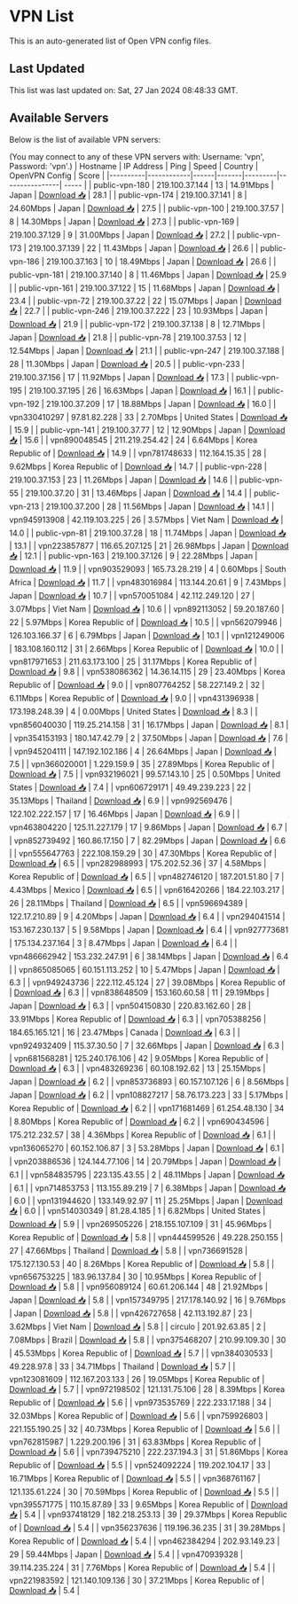 # VPN List

This is an auto-generated list of Open VPN config files.

## Last Updated

This list was last updated on: Sat, 27 Jan 2024 08:48:33 GMT.

## Available Servers

Below is the list of available VPN servers:

(You may connect to any of these VPN servers with: Username: 'vpn', Password: 'vpn'.)
| Hostname | IP Address | Ping | Speed | Country | OpenVPN Config | Score |
|----------|------------|------|-------|---------|----------------| ----- |
| public-vpn-180 | 219.100.37.144 | 13 | 14.91Mbps | Japan | [Download 📥](./configs/server_0_JP.ovpn) | 28.1 |
| public-vpn-174 | 219.100.37.141 | 8 | 24.60Mbps | Japan | [Download 📥](./configs/server_1_JP.ovpn) | 27.5 |
| public-vpn-100 | 219.100.37.57 | 8 | 14.30Mbps | Japan | [Download 📥](./configs/server_2_JP.ovpn) | 27.3 |
| public-vpn-169 | 219.100.37.129 | 9 | 31.00Mbps | Japan | [Download 📥](./configs/server_3_JP.ovpn) | 27.2 |
| public-vpn-173 | 219.100.37.139 | 22 | 11.43Mbps | Japan | [Download 📥](./configs/server_4_JP.ovpn) | 26.6 |
| public-vpn-186 | 219.100.37.163 | 10 | 18.49Mbps | Japan | [Download 📥](./configs/server_5_JP.ovpn) | 26.6 |
| public-vpn-181 | 219.100.37.140 | 8 | 11.46Mbps | Japan | [Download 📥](./configs/server_6_JP.ovpn) | 25.9 |
| public-vpn-161 | 219.100.37.122 | 15 | 11.68Mbps | Japan | [Download 📥](./configs/server_7_JP.ovpn) | 23.4 |
| public-vpn-72 | 219.100.37.22 | 22 | 15.07Mbps | Japan | [Download 📥](./configs/server_8_JP.ovpn) | 22.7 |
| public-vpn-246 | 219.100.37.222 | 23 | 10.93Mbps | Japan | [Download 📥](./configs/server_9_JP.ovpn) | 21.9 |
| public-vpn-172 | 219.100.37.138 | 8 | 12.71Mbps | Japan | [Download 📥](./configs/server_10_JP.ovpn) | 21.8 |
| public-vpn-78 | 219.100.37.53 | 12 | 12.54Mbps | Japan | [Download 📥](./configs/server_11_JP.ovpn) | 21.1 |
| public-vpn-247 | 219.100.37.188 | 28 | 11.30Mbps | Japan | [Download 📥](./configs/server_12_JP.ovpn) | 20.5 |
| public-vpn-233 | 219.100.37.156 | 17 | 11.92Mbps | Japan | [Download 📥](./configs/server_13_JP.ovpn) | 17.3 |
| public-vpn-195 | 219.100.37.195 | 26 | 16.63Mbps | Japan | [Download 📥](./configs/server_14_JP.ovpn) | 16.1 |
| public-vpn-192 | 219.100.37.209 | 17 | 18.88Mbps | Japan | [Download 📥](./configs/server_15_JP.ovpn) | 16.0 |
| vpn330410297 | 97.81.82.228 | 33 | 2.70Mbps | United States | [Download 📥](./configs/server_16_US.ovpn) | 15.9 |
| public-vpn-141 | 219.100.37.77 | 12 | 12.90Mbps | Japan | [Download 📥](./configs/server_17_JP.ovpn) | 15.6 |
| vpn890048545 | 211.219.254.42 | 24 | 6.64Mbps | Korea Republic of | [Download 📥](./configs/server_18_KR.ovpn) | 14.9 |
| vpn781748633 | 112.164.15.35 | 28 | 9.62Mbps | Korea Republic of | [Download 📥](./configs/server_19_KR.ovpn) | 14.7 |
| public-vpn-228 | 219.100.37.153 | 23 | 11.26Mbps | Japan | [Download 📥](./configs/server_20_JP.ovpn) | 14.6 |
| public-vpn-55 | 219.100.37.20 | 31 | 13.46Mbps | Japan | [Download 📥](./configs/server_21_JP.ovpn) | 14.4 |
| public-vpn-213 | 219.100.37.200 | 28 | 11.56Mbps | Japan | [Download 📥](./configs/server_22_JP.ovpn) | 14.1 |
| vpn945913908 | 42.119.103.225 | 26 | 3.57Mbps | Viet Nam | [Download 📥](./configs/server_23_VN.ovpn) | 14.0 |
| public-vpn-81 | 219.100.37.28 | 18 | 11.74Mbps | Japan | [Download 📥](./configs/server_24_JP.ovpn) | 13.1 |
| vpn223857877 | 116.65.207.125 | 21 | 26.98Mbps | Japan | [Download 📥](./configs/server_25_JP.ovpn) | 12.1 |
| public-vpn-163 | 219.100.37.126 | 9 | 22.28Mbps | Japan | [Download 📥](./configs/server_26_JP.ovpn) | 11.9 |
| vpn903529093 | 165.73.28.219 | 4 | 0.60Mbps | South Africa | [Download 📥](./configs/server_27_ZA.ovpn) | 11.7 |
| vpn483016984 | 113.144.20.61 | 9 | 7.43Mbps | Japan | [Download 📥](./configs/server_28_JP.ovpn) | 10.7 |
| vpn570051084 | 42.112.249.120 | 27 | 3.07Mbps | Viet Nam | [Download 📥](./configs/server_29_VN.ovpn) | 10.6 |
| vpn892113052 | 59.20.187.60 | 22 | 5.97Mbps | Korea Republic of | [Download 📥](./configs/server_30_KR.ovpn) | 10.5 |
| vpn562079946 | 126.103.166.37 | 6 | 6.79Mbps | Japan | [Download 📥](./configs/server_31_JP.ovpn) | 10.1 |
| vpn121249006 | 183.108.160.112 | 31 | 2.66Mbps | Korea Republic of | [Download 📥](./configs/server_32_KR.ovpn) | 10.0 |
| vpn817971653 | 211.63.173.100 | 25 | 31.17Mbps | Korea Republic of | [Download 📥](./configs/server_33_KR.ovpn) | 9.8 |
| vpn538086362 | 14.36.14.115 | 29 | 23.40Mbps | Korea Republic of | [Download 📥](./configs/server_34_KR.ovpn) | 9.0 |
| vpn807764252 | 58.227.149.2 | 32 | 6.11Mbps | Korea Republic of | [Download 📥](./configs/server_35_KR.ovpn) | 9.0 |
| vpn431396938 | 173.198.248.39 | 4 | 0.00Mbps | United States | [Download 📥](./configs/server_36_US.ovpn) | 8.3 |
| vpn856040030 | 119.25.214.158 | 31 | 16.17Mbps | Japan | [Download 📥](./configs/server_37_JP.ovpn) | 8.1 |
| vpn354153193 | 180.147.42.79 | 2 | 37.50Mbps | Japan | [Download 📥](./configs/server_38_JP.ovpn) | 7.6 |
| vpn945204111 | 147.192.102.186 | 4 | 26.64Mbps | Japan | [Download 📥](./configs/server_39_JP.ovpn) | 7.5 |
| vpn366020001 | 1.229.159.9 | 35 | 27.89Mbps | Korea Republic of | [Download 📥](./configs/server_40_KR.ovpn) | 7.5 |
| vpn932196021 | 99.57.143.10 | 25 | 0.50Mbps | United States | [Download 📥](./configs/server_41_US.ovpn) | 7.4 |
| vpn606729171 | 49.49.239.223 | 22 | 35.13Mbps | Thailand | [Download 📥](./configs/server_42_TH.ovpn) | 6.9 |
| vpn992569476 | 122.102.222.157 | 17 | 16.46Mbps | Japan | [Download 📥](./configs/server_43_JP.ovpn) | 6.9 |
| vpn463804220 | 125.11.227.179 | 17 | 9.86Mbps | Japan | [Download 📥](./configs/server_44_JP.ovpn) | 6.7 |
| vpn852739492 | 160.86.17.150 | 7 | 82.29Mbps | Japan | [Download 📥](./configs/server_45_JP.ovpn) | 6.6 |
| vpn555647763 | 222.108.159.29 | 30 | 47.30Mbps | Korea Republic of | [Download 📥](./configs/server_46_KR.ovpn) | 6.5 |
| vpn282988993 | 175.202.52.36 | 37 | 4.58Mbps | Korea Republic of | [Download 📥](./configs/server_47_KR.ovpn) | 6.5 |
| vpn482746120 | 187.201.51.80 | 7 | 4.43Mbps | Mexico | [Download 📥](./configs/server_48_MX.ovpn) | 6.5 |
| vpn616420266 | 184.22.103.217 | 26 | 28.11Mbps | Thailand | [Download 📥](./configs/server_49_TH.ovpn) | 6.5 |
| vpn596694389 | 122.17.210.89 | 9 | 4.20Mbps | Japan | [Download 📥](./configs/server_50_JP.ovpn) | 6.4 |
| vpn294041514 | 153.167.230.137 | 5 | 9.58Mbps | Japan | [Download 📥](./configs/server_51_JP.ovpn) | 6.4 |
| vpn927773681 | 175.134.237.164 | 3 | 8.47Mbps | Japan | [Download 📥](./configs/server_52_JP.ovpn) | 6.4 |
| vpn486662942 | 153.232.247.91 | 6 | 38.14Mbps | Japan | [Download 📥](./configs/server_53_JP.ovpn) | 6.4 |
| vpn865085065 | 60.151.113.252 | 10 | 5.47Mbps | Japan | [Download 📥](./configs/server_54_JP.ovpn) | 6.3 |
| vpn949243736 | 222.112.45.124 | 27 | 39.08Mbps | Korea Republic of | [Download 📥](./configs/server_55_KR.ovpn) | 6.3 |
| vpn838648509 | 153.160.60.58 | 11 | 29.19Mbps | Japan | [Download 📥](./configs/server_56_JP.ovpn) | 6.3 |
| vpn504150830 | 220.83.162.60 | 28 | 33.91Mbps | Korea Republic of | [Download 📥](./configs/server_57_KR.ovpn) | 6.3 |
| vpn705388256 | 184.65.165.121 | 16 | 23.47Mbps | Canada | [Download 📥](./configs/server_58_CA.ovpn) | 6.3 |
| vpn924932409 | 115.37.30.50 | 7 | 32.66Mbps | Japan | [Download 📥](./configs/server_59_JP.ovpn) | 6.3 |
| vpn681568281 | 125.240.176.106 | 42 | 9.05Mbps | Korea Republic of | [Download 📥](./configs/server_60_KR.ovpn) | 6.3 |
| vpn483269236 | 60.108.192.62 | 13 | 25.15Mbps | Japan | [Download 📥](./configs/server_61_JP.ovpn) | 6.2 |
| vpn853736893 | 60.157.107.126 | 6 | 8.56Mbps | Japan | [Download 📥](./configs/server_62_JP.ovpn) | 6.2 |
| vpn108827217 | 58.76.173.223 | 33 | 5.17Mbps | Korea Republic of | [Download 📥](./configs/server_63_KR.ovpn) | 6.2 |
| vpn171681469 | 61.254.48.130 | 34 | 8.80Mbps | Korea Republic of | [Download 📥](./configs/server_64_KR.ovpn) | 6.2 |
| vpn690434596 | 175.212.232.57 | 38 | 4.36Mbps | Korea Republic of | [Download 📥](./configs/server_65_KR.ovpn) | 6.1 |
| vpn136065270 | 60.152.106.87 | 3 | 53.28Mbps | Japan | [Download 📥](./configs/server_66_JP.ovpn) | 6.1 |
| vpn203886536 | 124.144.77.106 | 14 | 20.79Mbps | Japan | [Download 📥](./configs/server_67_JP.ovpn) | 6.1 |
| vpn584835795 | 223.135.43.55 | 2 | 48.11Mbps | Japan | [Download 📥](./configs/server_68_JP.ovpn) | 6.1 |
| vpn714853753 | 113.155.89.219 | 7 | 6.38Mbps | Japan | [Download 📥](./configs/server_69_JP.ovpn) | 6.0 |
| vpn131944620 | 133.149.92.97 | 11 | 25.25Mbps | Japan | [Download 📥](./configs/server_70_JP.ovpn) | 6.0 |
| vpn514030349 | 81.28.4.185 | 1 | 6.82Mbps | United States | [Download 📥](./configs/server_71_US.ovpn) | 5.9 |
| vpn269505226 | 218.155.107.109 | 31 | 45.96Mbps | Korea Republic of | [Download 📥](./configs/server_72_KR.ovpn) | 5.8 |
| vpn444599526 | 49.228.250.155 | 27 | 47.66Mbps | Thailand | [Download 📥](./configs/server_73_TH.ovpn) | 5.8 |
| vpn736691528 | 175.127.130.53 | 40 | 8.26Mbps | Korea Republic of | [Download 📥](./configs/server_74_KR.ovpn) | 5.8 |
| vpn656753225 | 183.96.137.84 | 30 | 10.95Mbps | Korea Republic of | [Download 📥](./configs/server_75_KR.ovpn) | 5.8 |
| vpn956089124 | 60.61.206.144 | 48 | 21.92Mbps | Japan | [Download 📥](./configs/server_76_JP.ovpn) | 5.8 |
| vpn157349795 | 217.178.140.92 | 16 | 9.76Mbps | Japan | [Download 📥](./configs/server_77_JP.ovpn) | 5.8 |
| vpn426727658 | 42.113.192.87 | 23 | 3.62Mbps | Viet Nam | [Download 📥](./configs/server_78_VN.ovpn) | 5.8 |
| circulo | 201.92.63.85 | 2 | 7.08Mbps | Brazil | [Download 📥](./configs/server_79_BR.ovpn) | 5.8 |
| vpn375468207 | 210.99.109.30 | 30 | 45.53Mbps | Korea Republic of | [Download 📥](./configs/server_80_KR.ovpn) | 5.7 |
| vpn384030533 | 49.228.97.8 | 33 | 34.71Mbps | Thailand | [Download 📥](./configs/server_81_TH.ovpn) | 5.7 |
| vpn123081609 | 112.167.203.133 | 26 | 19.05Mbps | Korea Republic of | [Download 📥](./configs/server_82_KR.ovpn) | 5.7 |
| vpn972198502 | 121.131.75.106 | 28 | 8.39Mbps | Korea Republic of | [Download 📥](./configs/server_83_KR.ovpn) | 5.6 |
| vpn973535769 | 222.233.17.188 | 34 | 32.03Mbps | Korea Republic of | [Download 📥](./configs/server_84_KR.ovpn) | 5.6 |
| vpn759926803 | 221.155.190.25 | 32 | 40.73Mbps | Korea Republic of | [Download 📥](./configs/server_85_KR.ovpn) | 5.6 |
| vpn762815987 | 1.229.200.196 | 31 | 63.83Mbps | Korea Republic of | [Download 📥](./configs/server_86_KR.ovpn) | 5.6 |
| vpn739475210 | 222.237.194.3 | 31 | 51.86Mbps | Korea Republic of | [Download 📥](./configs/server_87_KR.ovpn) | 5.5 |
| vpn524092224 | 119.202.104.17 | 33 | 16.71Mbps | Korea Republic of | [Download 📥](./configs/server_88_KR.ovpn) | 5.5 |
| vpn368761167 | 121.135.61.224 | 30 | 70.59Mbps | Korea Republic of | [Download 📥](./configs/server_89_KR.ovpn) | 5.5 |
| vpn395571775 | 110.15.87.89 | 33 | 9.65Mbps | Korea Republic of | [Download 📥](./configs/server_90_KR.ovpn) | 5.4 |
| vpn937418129 | 182.218.253.13 | 39 | 29.37Mbps | Korea Republic of | [Download 📥](./configs/server_91_KR.ovpn) | 5.4 |
| vpn356237636 | 119.196.36.235 | 31 | 39.28Mbps | Korea Republic of | [Download 📥](./configs/server_92_KR.ovpn) | 5.4 |
| vpn462384294 | 202.93.149.23 | 29 | 59.44Mbps | Japan | [Download 📥](./configs/server_93_JP.ovpn) | 5.4 |
| vpn470939328 | 39.114.235.224 | 31 | 7.76Mbps | Korea Republic of | [Download 📥](./configs/server_94_KR.ovpn) | 5.4 |
| vpn221983592 | 121.140.109.136 | 30 | 37.21Mbps | Korea Republic of | [Download 📥](./configs/server_95_KR.ovpn) | 5.4 |
